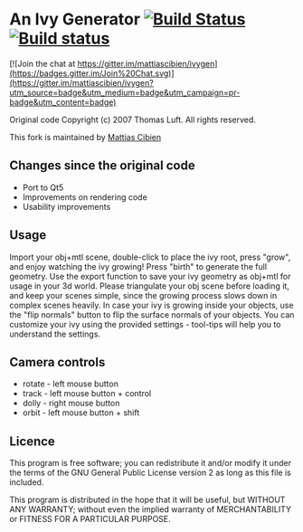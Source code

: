 # An Ivy Generator [![Build Status](https://travis-ci.org/mattiascibien/ivygen.svg?branch=master)](https://travis-ci.org/mattiascibien/ivygen) [![Build status](https://ci.appveyor.com/api/projects/status/y2rpe8f1fc8s4reh?svg=true)](https://ci.appveyor.com/project/mattiascibien/ivygen)

[![Join the chat at https://gitter.im/mattiascibien/ivygen](https://badges.gitter.im/Join%20Chat.svg)](https://gitter.im/mattiascibien/ivygen?utm_source=badge&utm_medium=badge&utm_campaign=pr-badge&utm_content=badge)


Original code Copyright (c) 2007 Thomas Luft. All rights reserved.

This fork is maintained by [Mattias Cibien](http://mattiascibien.net)

## Changes since the original code

 - Port to Qt5
 - Improvements on rendering code
 - Usability improvements

## Usage

Import your obj+mtl scene, double-click to place the ivy root,
press "grow", and enjoy watching the ivy growing! Press "birth"
to generate the full geometry. Use the export function to save
your ivy geometry as obj+mtl for usage in your 3d world.
Please triangulate your obj scene before loading it, and keep
your scenes simple, since the growing process slows down in
complex scenes heavily. In case your ivy is growing inside your
objects, use the "flip normals" button to flip the surface
normals of your objects. You can customize your ivy using the
provided settings - tool-tips will help you to understand
the settings.


## Camera controls

 - rotate - left mouse button
 - track - left mouse button + control
 - dolly - right mouse button
 - orbit - left mouse button + shift


## Licence

This program is free software; you can redistribute it and/or
modify it under the terms of the GNU General Public License
version 2 as long as this file is included.

This program is distributed in the hope that it will be useful,
but WITHOUT ANY WARRANTY; without even the implied warranty of
MERCHANTABILITY or FITNESS FOR A PARTICULAR PURPOSE.
